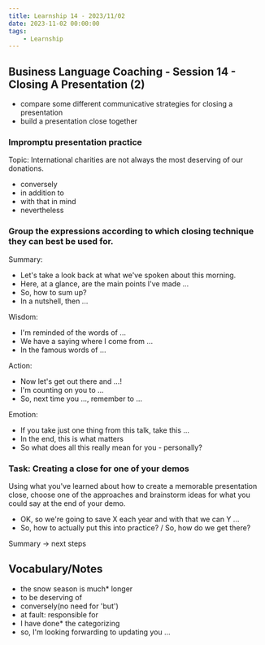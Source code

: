 ```yaml
---
title: Learnship 14 - 2023/11/02
date: 2023-11-02 00:00:00
tags:
    - Learnship
---
```


## Business Language Coaching - Session 14 - Closing A Presentation (2)

* compare some different communicative strategies for closing a presentation
* build a presentation close together

### Impromptu presentation practice

Topic: International charities are not always the most deserving of our donations.

* conversely
* in addition to
* with that in mind
* nevertheless

### Group the expressions according to which closing technique they can best be used for.

Summary:

* Let's take a look back at what we've spoken about this morning.
* Here, at a glance, are the main points I've made ...
* So, how to sum up?
* In a nutshell, then ...

Wisdom:

* I'm reminded of the words of ...
* We have a saying where I come from ...
* In the famous words of ...

Action:

* Now let's get out there and ...!
* I'm counting on you to ...
* So, next time you ..., remember to ...

Emotion:

* If you take just one thing from this talk, take this ...
* In the end, this is what matters
* So what does all this really mean for you - personally?

### Task: Creating a close for one of your demos

Using what you've learned about how to create a memorable presentation close, choose one of the approaches and brainstorm ideas for what you could say at the end of your demo.

* OK, so we're going to save X each year and with that we can Y ...
* So, how to actually put this into practice? / So, how do we get there?

Summary -> next steps

## Vocabulary/Notes

* the snow season is much* longer
* to be deserving of
* conversely(no need for 'but')
* at fault: responsible for
* I have done* the categorizing
* so, I'm looking forwarding to updating you ...
